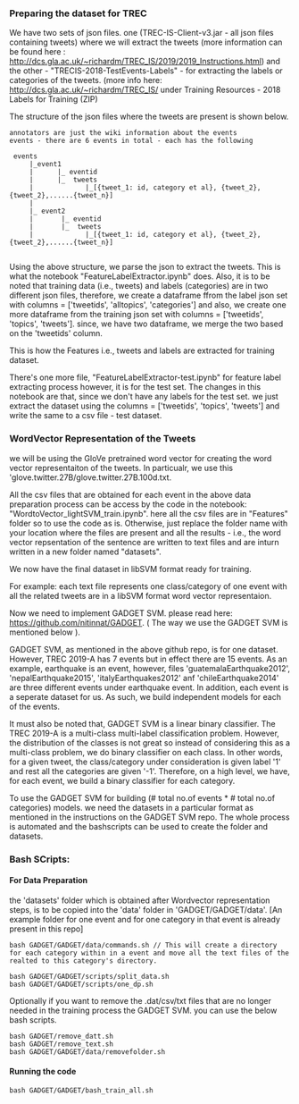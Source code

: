 ### Preparing the dataset for TREC

We have two sets of json files. one (TREC-IS-Client-v3.jar - all json files containing tweets) where we will extract the tweets (more information can be found here : http://dcs.gla.ac.uk/~richardm/TREC_IS/2019/2019_Instructions.html) and 
the other - "TRECIS-2018-TestEvents-Labels" - for extracting the labels or categories of the tweets. (more info here: http://dcs.gla.ac.uk/~richardm/TREC_IS/
under Training Resources - 2018 Labels for Training (ZIP)

The structure of the json files where the tweets are present is shown below. 

```
annotators are just the wiki information about the events
events - there are 6 events in total - each has the following
 
 events 
     |_event1
     |      |_ eventid
     |      |_  tweets   
     |             |_[{tweet_1: id, category et al}, {tweet_2}, {tweet_2},......{tweet_n}]
     |
     |_ event2
     |       |_ eventid
     |       |_  tweets   
     |             |_[{tweet_1: id, category et al}, {tweet_2}, {tweet_2},......{tweet_n}]


```

Using the above structure, we parse the json to extract the tweets. This is what the notebook "FeatureLabelExtractor.ipynb" does. Also, 
it is to be noted that training data (i.e., tweets) and labels (categories) are in two different json files, therefore, we create a dataframe
ffrom the label json set with columns = ['tweetids', 'alltopics', 'categories'] and also, we create one more dataframe 
from the training json set with columns = ['tweetids', 'topics', 'tweets']. since, we have two dataframe, we merge the two based on the
'tweetids' column. 

This is how the Features i.e., tweets and labels are extracted for training dataset. 

There's one more file, "FeatureLabelExtractor-test.ipynb" for feature label extracting process however, it is for the test set. The changes 
in this notebook are that, since we don't have any labels for the test set. we just extract the dataset using the columns =  ['tweetids', 'topics', 'tweets']
and write the same to a csv file - test dataset.

### WordVector Representation of the Tweets

we will be using the GloVe pretrained word vector for creating the word vector representaiton of the tweets. In particualr, we use this 'glove.twitter.27B/glove.twitter.27B.100d.txt. 
 
All the csv files that are obtained for each event in the above data preparation process can be access by the code in the notebook:
"WordtoVector_lightSVM_train.ipynb". here all the csv files are in "Features" folder so to use the code as is. Otherwise, just replace the folder name with your location where the files are present and all the results - i.e., the word vector repsentation of the sentence are written to text files and are inturn written in a new folder named "datasets".
 
We now have the final dataset in libSVM format ready for training.

For example: each text file represents one class/category of one event with all the related tweets are in a libSVM format word vector representaion. 

Now we need to implement GADGET SVM. please read here: https://github.com/nitinnat/GADGET. ( The way we use the GADGET SVM is 
mentioned below ).

GADGET SVM, as mentioned in the above github repo, is for one dataset. However, TREC 2019-A has 7 events but in effect there are 15 events. As an example, earthquake is an event, however, files 'guatemalaEarthquake2012', 'nepalEarthquake2015', 'italyEarthquakes2012' anf 'chileEarthquake2014' are three different events under earthquake event. In addition, each event is a seperate dataset for us. As such, we build independent models for each of the events. 

It must also be noted that, GADGET SVM is a linear binary classifier. The TREC 2019-A is a multi-class multi-label classification problem. However, the distribution of the classes is not great so instead of considering this as a multi-class problem, we do binary classifier on each class. In other words, for a given tweet, the class/category under consideration is given label '1' and rest all the  categories are given '-1'. Therefore, on a high level, we have, for each event, we build a binary classifier for each category. 

To use the GADGET SVM for building (# total no.of events * # total no.of categories) models. we need the datasets in a particular format as mentioned in the instructions on the GADGET SVM repo. The whole process is automated and the bashscripts
can be used to create the folder and datasets. 

### Bash SCripts:
#### For Data Preparation

the 'datasets' folder which is obtained after Wordvector representation steps, is to be copied into the 'data' folder in 'GADGET/GADGET/data'. [An example folder for one event and for one category in that event is already present in this repo]

```
bash GADGET/GADGET/data/commands.sh // This will create a directory for each category within in a event and move all the text files of the realted to this category's directory. 

bash GADGET/GADGET/scripts/split_data.sh 
bash GADGET/GADGET/scripts/one_dp.sh

```
Optionally if you want to remove the .dat/csv/txt files that are no longer needed in the training process the GADGET SVM. you can use the below bash scripts. 

```
bash GADGET/remove_datt.sh 
bash GADGET/remove_text.sh 
bash GADGET/GADGET/data/removefolder.sh 
```
#### Running the code
```
bash GADGET/GADGET/bash_train_all.sh
 ```
